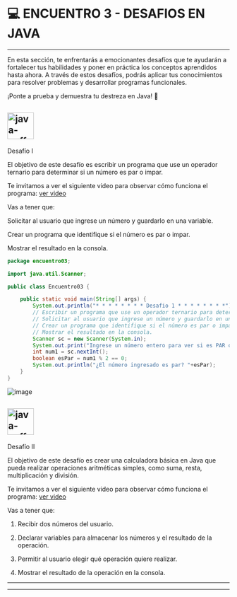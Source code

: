 # :computer: ENCUENTRO 3 - DESAFIOS EN JAVA

---

En esta sección, te enfrentarás a emocionantes desafíos que te ayudarán a fortalecer tus habilidades y poner en práctica los conceptos aprendidos hasta ahora. A través de estos desafíos, podrás aplicar tus conocimientos para resolver problemas y desarrollar programas funcionales. 

¡Ponte a prueba y demuestra tu destreza en Java! 💪

## <img width="60" height="60" src="https://img.icons8.com/plasticine/60/java-coffee-cup-logo.png" alt="java-coffee-cup-logo"/> 
 Desafío I

El objetivo de este desafío es escribir un programa que use un operador ternario para determinar si un número es par o impar.

Te invitamos a ver el siguiente video para observar cómo funciona el programa: [ver video](https://youtu.be/V1p2J0Oaoi0)

Vas a tener que:

Solicitar al usuario que ingrese un número y guardarlo en una variable.

Crear un programa que identifique si el número es par o impar.

Mostrar el resultado en la consola.



```Java
package encuentro03;

import java.util.Scanner;

public class Encuentro03 {

    public static void main(String[] args) {
        System.out.println("* * * * * * * * Desafio 1 * * * * * * * *");
        // Escribir un programa que use un operador ternario para determinar si un número es par o impar
        // Solicitar al usuario que ingrese un número y guardarlo en una variable.
        // Crear un programa que identifique si el número es par o impar.
        // Mostrar el resultado en la consola.
        Scanner sc = new Scanner(System.in);
        System.out.print("Ingrese un número entero para ver si es PAR o IMPAR: ");
        int num1 = sc.nextInt();
        boolean esPar = num1 % 2 == 0;
        System.out.println("¿El número ingresado es par? "+esPar);
    } 
}
```

![image](https://github.com/eugenia1984/QA/assets/72580574/71f9c094-c3ed-499a-9f95-1d31915fc13f)

## <img width="60" height="60" src="https://img.icons8.com/plasticine/60/java-coffee-cup-logo.png" alt="java-coffee-cup-logo"/> 
 Desafío II

El objetivo de este desafío es crear una calculadora básica en Java que pueda realizar operaciones aritméticas simples, como suma, resta, multiplicación y división. 

Te invitamos a ver el siguiente video para observar cómo funciona el programa: [ver video](https://youtu.be/PNAKgyrsoU8)

Vas a tener que:

1. Recibir dos números del usuario.

2. Declarar variables para almacenar los números y el resultado de la operación.

3. Permitir al usuario elegir qué operación quiere realizar.

4. Mostrar el resultado de la operación en la consola.

---

---
